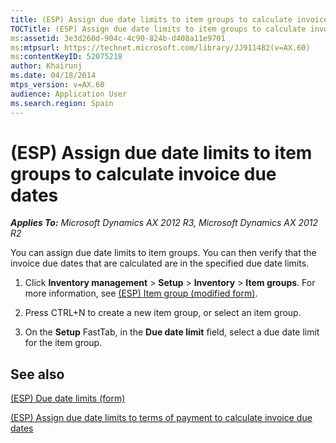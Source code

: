 ```yaml
---
title: (ESP) Assign due date limits to item groups to calculate invoice due dates
TOCTitle: (ESP) Assign due date limits to item groups to calculate invoice due dates
ms:assetid: 3e3d260d-904c-4c90-824b-d408a11e9701
ms:mtpsurl: https://technet.microsoft.com/library/JJ911482(v=AX.60)
ms:contentKeyID: 52075218
author: Khairunj
ms.date: 04/18/2014
mtps_version: v=AX.60
audience: Application User
ms.search.region: Spain
---
```


# (ESP) Assign due date limits to item groups to calculate invoice due dates 


_**Applies To:** Microsoft Dynamics AX 2012 R3, Microsoft Dynamics AX 2012 R2_

You can assign due date limits to item groups. You can then verify that the invoice due dates that are calculated are in the specified due date limits.

1.  Click **Inventory management** \> **Setup** \> **Inventory** \> **Item groups**. For more information, see [(ESP) Item group (modified form)](https://technet.microsoft.com/library/jj923620\(v=ax.60\)).

2.  Press CTRL+N to create a new item group, or select an item group.

3.  On the **Setup** FastTab, in the **Due date limit** field, select a due date limit for the item group.

## See also

[(ESP) Due date limits (form)](https://technet.microsoft.com/library/jj923623\(v=ax.60\))

[(ESP) Assign due date limits to terms of payment to calculate invoice due dates](esp-assign-due-date-limits-to-terms-of-payment-to-calculate-invoice-due-dates.md)

  


